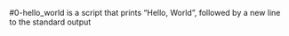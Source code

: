 #0-hello_world is a script that prints “Hello, World”, followed by a new line to the standard output
